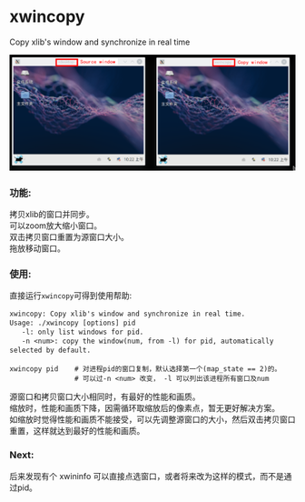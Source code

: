 # xwincopy
Copy xlib's window and synchronize in real time

![image](doc/xwincopy.png)

### 功能:
拷贝xlib的窗口并同步。  
可以zoom放大缩小窗口。  
双击拷贝窗口重置为源窗口大小。  
拖放移动窗口。  

### 使用:
直接运行`xwincopy`可得到使用帮助:

	xwincopy: Copy xlib's window and synchronize in real time.
	Usage: ./xwincopy [options] pid
	   -l: only list windows for pid.
	   -n <num>: copy the window(num, from -l) for pid, automatically selected by default.
	
	xwincopy pid  	# 对进程pid的窗口复制，默认选择第一个(map_state == 2)的。
					# 可以过-n <num> 改变， -l 可以列出该进程所有窗口及num

源窗口和拷贝窗口大小相同时，有最好的性能和画质。  
缩放时，性能和画质下降，因需循环取缩放后的像素点，暂无更好解决方案。  
如缩放时觉得性能和画质不能接受，可以先调整源窗口的大小，然后双击拷贝窗口重置，这样就达到最好的性能和画质。

### Next:
后来发现有个 xwininfo 可以直接点选窗口，或者将来改为这样的模式，而不是通过pid。  

